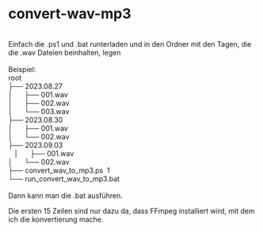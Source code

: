 # convert-wav-mp3<br>
<br>
Einfach die .ps1 und .bat runterladen und in den Ordner mit den Tagen, die die .wav Dateien beinhalten, legen<br>
<br>
Beispiel:<br>
root<br>
├── 2023.08.27<br>
│&nbsp;&nbsp;&nbsp;&nbsp;&nbsp;&nbsp;├── 001.wav<br>
│&nbsp;&nbsp;&nbsp;&nbsp;&nbsp;&nbsp;├── 002.wav<br>
│&nbsp;&nbsp;&nbsp;&nbsp;&nbsp;&nbsp;└── 003.wav<br>
├── 2023.08.30<br>
│&nbsp;&nbsp;&nbsp;&nbsp;&nbsp;&nbsp;├── 001.wav<br>
│&nbsp;&nbsp;&nbsp;&nbsp;&nbsp;&nbsp;└── 002.wav<br>
├── 2023.09.03<br>       &nbsp;&nbsp;
│&nbsp;&nbsp;&nbsp;&nbsp;&nbsp;&nbsp;├── 001.wav<br>
│&nbsp;&nbsp;&nbsp;&nbsp;&nbsp;&nbsp;└── 002.wav<br>
├── convert_wav_to_mp3.ps&nbsp;&nbsp;1<br>
└── run_convert_wav_to_mp3.bat<br>
<br>
Dann kann man die .bat ausführen.<br>


Die ersten 15 Zeilen sind nur dazu da, dass FFmpeg installiert wird, mit dem ich die konvertierung mache.<br>
